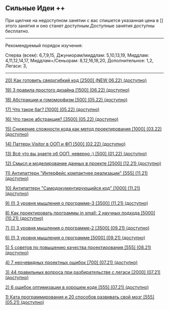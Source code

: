 ## Сильные Идеи ++

При щелчке на недоступном занятии с вас спишется указанная цена в [] этого занятия и оно станет доступным.Доступные занятия доступны бесплатно.

---

Рекомендуемый порядок изучения:

Сперва (всем): 6,7,9,15,
Джуниорам/миддлам: 5,10,13,19,
Миддлам: 4,11,12,14,17,
Миддлам+/Сеньорам: 8,12,16,18,20,
Дополнительное: 1,2,
Легаси: 3,

---

[20) Как готовить сверхгибкий код [2500] (NEW 06.22) (доступно)](https://skillsmart.ru/self/work/e38cca295a.html)

[19) 3 правила простого дизайна [1500] (06.22) (доступно)](https://skillsmart.ru/self/work/ge9c70a95e.html)

[18) Абстракции и гомоморфизм [500] (05.22) (доступно)](https://skillsmart.ru/self/work/edff2825.html)

[17) Что такое баг? [1000] (05.22) (доступно)](https://skillsmart.ru/self/work/d98048de.html)

[16) Что такое абстракция? [3500] (05.22) (доступно)](https://skillsmart.ru/self/work/a756c3207l.html)

[15) Снижение сложности кода как метод проектирования [1000] (03.22) (доступно)](https://skillsmart.ru/self/work/c02e2742.html)

[14) Паттерн Visitor в ООП и ФП [500] (02.22) (доступно)](https://skillsmart.ru/self/work/ta0faf1cf.html)

[13) Всё что вы знаете об ООП, неверно :) [500] (01.22) (доступно)](https://skillsmart.ru/self/work/o9f29d.html)

[12) Смысл и моделирование данных в проекте [2500] (12.21) (доступно)](https://skillsmart.ru/self/work/ke7dccefc.html)

[11) Антипаттерн &#34;Интерфейс компактнее реализации&#34; [555] (11.21) (доступно)](https://skillsmart.ru/self/work/n540fe9fc.html)

[10) Антипаттерн &#34;Самодокументирующийся код&#34; [1000] (11.21) (доступно)](https://skillsmart.ru/self/work/m822203a.html)

[9) (!) 3 уровня мышления о программе-3 [3500] (11.21) (доступно)](https://skillsmart.ru/self/work/j9o3740a95.html)

[8) Как проектировать программы in small: 2 научных подхода [5000] (10.21) (доступно)](https://skillsmart.ru/self/work/s9f4d29i.html)

[7) (!) 3 уровня мышления о программе-2 [3500] (09.21) (доступно)](https://skillsmart.ru/self/work/i3805l5O.html)

[6) (!) 3 уровня мышления о программе [5000] (09.21) (доступно)](https://skillsmart.ru/self/work/fdf8c.html)

[5) 5 советов по повышению качества проектирования [555] (08.21) (доступно)](https://skillsmart.ru/self/work/ae0cffec76.html)

[4) 7 неочевидных проектных ошибок [700] (07.21) (доступно)](https://skillsmart.ru/self/work/f71ai5ac.html)

[3) 44 правильных вопроса при разбирательстве с легаси [2000] (07.21) (доступно)](https://skillsmart.ru/self/work/l7ae811476.html)

[2) 6 ошибок оптимизации в хорошем коде [555] (07.21) (доступно)](https://skillsmart.ru/self/work/a2a12i0sf8.html)

[1) Ката программирования и 20 способов развивать свой мозг [555] (05.21) (доступно)](https://skillsmart.ru/self/work/iv2ac292s5.html)
